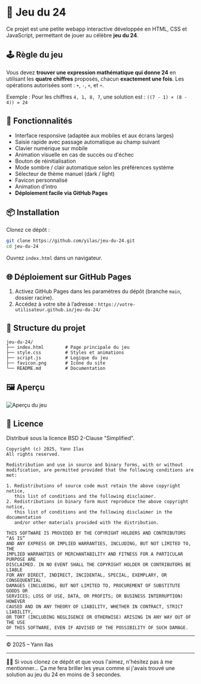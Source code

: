 # 🎯 Jeu du 24

Ce projet est une petite webapp interactive développée en HTML, CSS et JavaScript, permettant de jouer au célèbre **jeu du 24**.

## 🕹️ Règle du jeu

Vous devez **trouver une expression mathématique qui donne 24** en utilisant les **quatre chiffres** proposés, chacun **exactement une fois**.
Les opérations autorisées sont : `+`, `-`, `×`, et `÷`.

Exemple :
Pour les chiffres `4, 1, 8, 7`, une solution est :
`((7 - 1) × (8 - 4)) = 24`

## 🚀 Fonctionnalités

- Interface responsive (adaptée aux mobiles et aux écrans larges)
- Saisie rapide avec passage automatique au champ suivant
- Clavier numérique sur mobile
- Animation visuelle en cas de succès ou d'échec
- Bouton de réinitialisation
- Mode sombre / clair automatique selon les préférences système
- Sélecteur de thème manuel (dark / light)
- Favicon personnalisé
- Animation d’intro
- **Déploiement facile via GitHub Pages**

## 📦 Installation

Clonez ce dépôt :

```bash
git clone https://github.com/yilas/jeu-du-24.git
cd jeu-du-24
```

Ouvrez `index.html` dans un navigateur.

## 🌐 Déploiement sur GitHub Pages

1. Activez GitHub Pages dans les paramètres du dépôt (branche `main`, dossier racine).
2. Accédez à votre site à l’adresse :
   `https://votre-utilisateur.github.io/jeu-du-24/`

## 🧱 Structure du projet

```
jeu-du-24/
├── index.html        # Page principale du jeu
├── style.css         # Styles et animations
├── script.js         # Logique du jeu
├── favicon.png       # Icône du site
└── README.md         # Documentation
```

## 🖼️ Aperçu

![Aperçu du jeu](Apercu_jeu_du_24.png)

## 📄 Licence

Distribué sous la licence BSD 2-Clause "Simplified".

```text
Copyright (c) 2025, Yann Ilas
All rights reserved.

Redistribution and use in source and binary forms, with or without
modification, are permitted provided that the following conditions are met:

1. Redistributions of source code must retain the above copyright notice,
   this list of conditions and the following disclaimer.
2. Redistributions in binary form must reproduce the above copyright notice,
   this list of conditions and the following disclaimer in the documentation
   and/or other materials provided with the distribution.

THIS SOFTWARE IS PROVIDED BY THE COPYRIGHT HOLDERS AND CONTRIBUTORS “AS IS”
AND ANY EXPRESS OR IMPLIED WARRANTIES, INCLUDING, BUT NOT LIMITED TO, THE
IMPLIED WARRANTIES OF MERCHANTABILITY AND FITNESS FOR A PARTICULAR PURPOSE ARE
DISCLAIMED. IN NO EVENT SHALL THE COPYRIGHT HOLDER OR CONTRIBUTORS BE LIABLE
FOR ANY DIRECT, INDIRECT, INCIDENTAL, SPECIAL, EXEMPLARY, OR CONSEQUENTIAL
DAMAGES (INCLUDING, BUT NOT LIMITED TO, PROCUREMENT OF SUBSTITUTE GOODS OR
SERVICES; LOSS OF USE, DATA, OR PROFITS; OR BUSINESS INTERRUPTION) HOWEVER
CAUSED AND ON ANY THEORY OF LIABILITY, WHETHER IN CONTRACT, STRICT LIABILITY,
OR TORT (INCLUDING NEGLIGENCE OR OTHERWISE) ARISING IN ANY WAY OUT OF THE USE
OF THIS SOFTWARE, EVEN IF ADVISED OF THE POSSIBILITY OF SUCH DAMAGE.
```

---

© 2025 – Yann Ilas

---

🧙‍♂️ Si vous clonez ce dépôt et que vous l'aimez, n'hésitez pas à me mentionner... Ça me fera briller les yeux comme si j'avais trouvé une solution au jeu du 24 en moins de 3 secondes.
